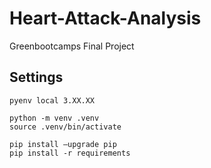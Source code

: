 # Heart-Attack-Analysis
Greenbootcamps Final Project

## Settings
````
pyenv local 3.XX.XX

python -m venv .venv
source .venv/bin/activate

pip install —upgrade pip
pip install -r requirements 
````
